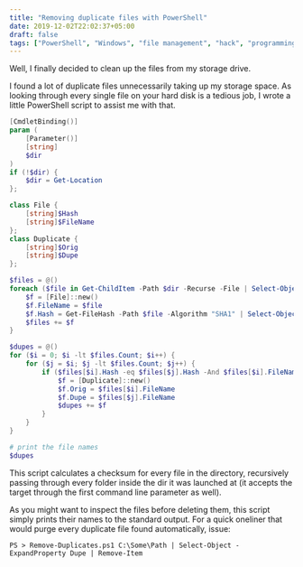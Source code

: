 ```yaml
---
title: "Removing duplicate files with PowerShell"
date: 2019-12-02T22:02:37+05:00
draft: false
tags: ["PowerShell", "Windows", "file management", "hack", "programming"]
---
```


Well, I finally decided to clean up the files from my storage drive.

I found a lot of duplicate files unnecessarily taking up my storage space. As
looking through every single file on your hard disk is a tedious job, I wrote a
little PowerShell script to assist me with that.

<!--more-->

```ps1
[CmdletBinding()]
param (
    [Parameter()]
    [string]
    $dir
)
if (!$dir) {
    $dir = Get-Location
};

class File {
    [string]$Hash
    [string]$FileName
};
class Duplicate {
    [string]$Orig
    [string]$Dupe
};

$files = @()
foreach ($file in Get-ChildItem -Path $dir -Recurse -File | Select-Object -ExpandProperty FullName) {
    $f = [File]::new()
    $f.FileName = $file
    $f.Hash = Get-FileHash -Path $file -Algorithm "SHA1" | Select-Object -ExpandProperty Hash
    $files += $f
}

$dupes = @()
for ($i = 0; $i -lt $files.Count; $i++) {
    for ($j = $i; $j -lt $files.Count; $j++) {
        if ($files[$i].Hash -eq $files[$j].Hash -And $files[$i].FileName -ne $files[$j].FileName) {
            $f = [Duplicate]::new()
            $f.Orig = $files[$i].FileName
            $f.Dupe = $files[$j].FileName
            $dupes += $f
        }
    }
}

# print the file names
$dupes
```

This script calculates a checksum for every file in the directory, recursively
passing through every folder inside the dir it was launched at (it accepts the
target through the first command line parameter as well).

As you might want to inspect the files before deleting them, this script simply
prints their names to the standard output. For a quick oneliner that would purge
every duplicate file found automatically, issue:

    PS > Remove-Duplicates.ps1 C:\Some\Path | Select-Object -ExpandProperty Dupe | Remove-Item
